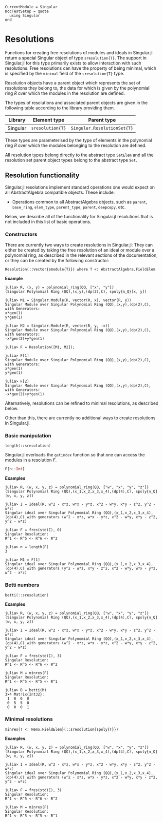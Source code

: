 ```@meta
CurrentModule = Singular
DocTestSetup = quote
  using Singular
end
```

# Resolutions

Functions for creating free resolutions of modules and ideals in Singular.jl return a
special Singular object of type `sresolution{T}`. The support in Singular.jl for this
type primarily exists to allow interaction with such resolutions. Free resolutions
can have the property of being minimal, which is specified by the `minimal` field of the
`sresolution{T}` type.

Resolution objects have a parent object which represents the set of resolutions they belong
to, the data for which is given by the polynomial ring $R$ over which the modules in the
resolution are defined.

The types of resolutions and associated parent objects are given in the following table
according to the library providing them.

 Library        | Element type     | Parent type
----------------|------------------|--------------------------
Singular        | `sresolution{T}` | `Singular.ResolutionSet{T}`

These types are parameterised by the type of elements in the polynomial ring $R$ over
which the modules belonging to the resolution are defined.

All resolution types belong directly to the abstract type `SetElem` and
all the resolution set parent object types belong to the abstract type `Set`.

## Resolution functionality

Singular.jl resolutions implement standard operations one would expect on all
AbstractAlgebra compatible objects.
These include:

 * Operations common to all AbstractAlgebra objects, such as `parent`, `base_ring`,
   `elem_type`, `parent_type`, `parent`, `deepcopy`, etc.

Below, we describe all of the functionality for Singular.jl resolutions that is not
included in this list of basic operations.

### Constructors

There are currently two ways to create resolutions in Singular.jl:
They can either be created by taking the free resolution of an ideal or module
over a polynomial ring, as described in the relevant sections of the
documentation, or they can be created by the following constructor:

```@docs
Resolution(::Vector{smodule{T}}) where T <: AbstractAlgebra.FieldElem
```

**Example**

```
julia> R, (x, y) = polynomial_ring(QQ, ["x", "y"])
(Singular Polynomial Ring (QQ),(x,y),(dp(2),C), spoly{n_Q}[x, y])

julia> M1 = Singular.Module(R, vector(R, x), vector(R, y))
Singular Module over Singular Polynomial Ring (QQ),(x,y),(dp(2),C), with Generators:
x*gen(1)
y*gen(1)

julia> M2 = Singular.Module(R, vector(R, y, -x))
Singular Module over Singular Polynomial Ring (QQ),(x,y),(dp(2),C), with Generators:
-x*gen(2)+y*gen(1)

julia> F = Resolution([M1, M2]);

julia> F[1]
Singular Module over Singular Polynomial Ring (QQ),(x,y),(dp(2),C), with Generators:
x*gen(1)
y*gen(1)

julia> F[2]
Singular Module over Singular Polynomial Ring (QQ),(x,y),(dp(2),C), with Generators:
-x*gen(2)+y*gen(1)
```

Alternatively, resolutions can be refined to minimal resolutions, as described below.

Other than this, there are currently no additional ways to create resolutions in
Singular.jl.

### Basic manipulation

```@docs
length(::sresolution)
```

Singular.jl overloads the `getindex` function so that one can access the modules in a
resolution $F$.

```julia
F[n::Int]
```

**Examples**

```jldoctest
julia> R, (w, x, y, z) = polynomial_ring(QQ, ["w", "x", "y", "z"])
(Singular Polynomial Ring (QQ),(x_1,x_2,x_3,x_4),(dp(4),C), spoly{n_Q}[w, x, y, z])

julia> I = Ideal(R, w^2 - x*z, w*x - y*z, x^2 - w*y, x*y - z^2, y^2 - w*z)
Singular ideal over Singular Polynomial Ring (QQ),(x_1,x_2,x_3,x_4),(dp(4),C) with generators (w^2 - x*z, w*x - y*z, x^2 - w*y, x*y - z^2, y^2 - w*z)

julia> F = fres(std(I), 0)
Singular Resolution:
R^1 <- R^5 <- R^6 <- R^2

julia> n = length(F)
3

julia> M1 = F[1]
Singular ideal over Singular Polynomial Ring (QQ),(x_1,x_2,x_3,x_4),(dp(4),C) with generators (y^2 - w*z, x*y - z^2, x^2 - w*y, w*x - y*z, w^2 - x*z)
```

### Betti numbers

```@docs
betti(::sresolution)
```

**Examples**

```jldoctest
julia> R, (w, x, y, z) = polynomial_ring(QQ, ["w", "x", "y", "z"])
(Singular Polynomial Ring (QQ),(x_1,x_2,x_3,x_4),(dp(4),C), spoly{n_Q}[w, x, y, z])

julia> I = Ideal(R, w^2 - x*z, w*x - y*z, x^2 - w*y, x*y - z^2, y^2 - w*z)
Singular ideal over Singular Polynomial Ring (QQ),(x_1,x_2,x_3,x_4),(dp(4),C) with generators (w^2 - x*z, w*x - y*z, x^2 - w*y, x*y - z^2, y^2 - w*z)

julia> F = fres(std(I), 3)
Singular Resolution:
R^1 <- R^5 <- R^6 <- R^2

julia> M = minres(F)
Singular Resolution:
R^1 <- R^5 <- R^5 <- R^1

julia> B = betti(M)
3×4 Matrix{Int32}:
 1  0  0  0
 0  5  5  0
 0  0  0  1
```

### Minimal resolutions

```@docs
minres{T <: Nemo.FieldElem}(::sresolution{spoly{T}})
```

**Examples**

```jldoctest
julia> R, (w, x, y, z) = polynomial_ring(QQ, ["w", "x", "y", "z"])
(Singular Polynomial Ring (QQ),(x_1,x_2,x_3,x_4),(dp(4),C), spoly{n_Q}[w, x, y, z])

julia> I = Ideal(R, w^2 - x*z, w*x - y*z, x^2 - w*y, x*y - z^2, y^2 - w*z)
Singular ideal over Singular Polynomial Ring (QQ),(x_1,x_2,x_3,x_4),(dp(4),C) with generators (w^2 - x*z, w*x - y*z, x^2 - w*y, x*y - z^2, y^2 - w*z)

julia> F = fres(std(I), 3)
Singular Resolution:
R^1 <- R^5 <- R^6 <- R^2

julia> M = minres(F)
Singular Resolution:
R^1 <- R^5 <- R^5 <- R^1
```

